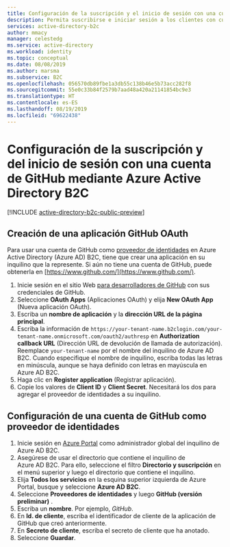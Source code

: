 ```yaml
---
title: Configuración de la suscripción y el inicio de sesión con una cuenta de GitHub mediante Azure Active Directory B2C
description: Permita suscribirse e iniciar sesión a los clientes con cuentas de GitHub en las aplicaciones con Azure Active Directory B2C.
services: active-directory-b2c
author: mmacy
manager: celestedg
ms.service: active-directory
ms.workload: identity
ms.topic: conceptual
ms.date: 08/08/2019
ms.author: marsma
ms.subservice: B2C
ms.openlocfilehash: 056570db89fbe1a3db55c138b46e5b73acc282f8
ms.sourcegitcommit: 55e0c33b84f2579b7aad48a420a21141854bc9e3
ms.translationtype: HT
ms.contentlocale: es-ES
ms.lasthandoff: 08/19/2019
ms.locfileid: "69622438"
---
```

# <a name="set-up-sign-up-and-sign-in-with-a-github-account-using-azure-active-directory-b2c"></a>Configuración de la suscripción y del inicio de sesión con una cuenta de GitHub mediante Azure Active Directory B2C

[!INCLUDE [active-directory-b2c-public-preview](../../includes/active-directory-b2c-public-preview.md)]

## <a name="create-a-github-oauth-application"></a>Creación de una aplicación GitHub OAuth

Para usar una cuenta de GitHub como [proveedor de identidades](active-directory-b2c-reference-oauth-code.md) en Azure Active Directory (Azure AD) B2C, tiene que crear una aplicación en su inquilino que la represente. Si aún no tiene una cuenta de GitHub, puede obtenerla en [https://www.github.com/](https://www.github.com/).

1. Inicie sesión en el sitio Web [para desarrolladores de GitHub](https://github.com/settings/developers) con sus credenciales de GitHub.
1. Seleccione **OAuth Apps** (Aplicaciones OAuth) y elija **New OAuth App** (Nueva aplicación OAuth).
1. Escriba un **nombre de aplicación** y la **dirección URL de la página principal**.
1. Escriba la información de `https://your-tenant-name.b2clogin.com/your-tenant-name.onmicrosoft.com/oauth2/authresp` en **Authorization callback URL** (Dirección URL de devolución de llamada de autorización). Reemplace `your-tenant-name` por el nombre del inquilino de Azure AD B2C. Cuando especifique el nombre de inquilino, escriba todas las letras en minúscula, aunque se haya definido con letras en mayúscula en Azure AD B2C.
1. Haga clic en **Register application** (Registrar aplicación).
1. Copie los valores de **Client ID** y **Client Secret**. Necesitará los dos para agregar el proveedor de identidades a su inquilino.

## <a name="configure-a-github-account-as-an-identity-provider"></a>Configuración de una cuenta de GitHub como proveedor de identidades

1. Inicie sesión en [Azure Portal](https://portal.azure.com/) como administrador global del inquilino de Azure AD B2C.
1. Asegúrese de usar el directorio que contiene el inquilino de Azure AD B2C. Para ello, seleccione el filtro **Directorio y suscripción** en el menú superior y luego el directorio que contiene el inquilino.
1. Elija **Todos los servicios** en la esquina superior izquierda de Azure Portal, busque y seleccione **Azure AD B2C**.
1. Seleccione **Proveedores de identidades** y luego **GitHub (versión preliminar)** .
1. Escriba un **nombre**. Por ejemplo, *GitHub*.
1. En **Id. de cliente**, escriba el identificador de cliente de la aplicación de GitHub que creó anteriormente.
1. En **Secreto de cliente**, escriba el secreto de cliente que ha anotado.
1. Seleccione **Guardar**.
